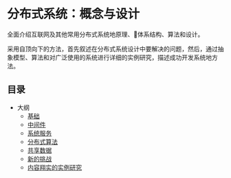#   分布式系统：概念与设计

全面介绍互联网及其他常用分布式系统地原理、体系结构、算法和设计。

采用自顶向下的方法，首先叙述在分布式系统设计中要解决的问题，然后，通过抽象模型、算法和对广泛使用的系统进行详细的实例研究，描述成功开发系统地方法。

##  目录
-   大纲
    -   [基础](001.md)
    -   [中间件](002.md)
    -   [系统服务](003.md)
    -   [分布式算法](004.md)
    -   [共享数据](005.md)
    -   [新的挑战](006.md)
    -   [内容翔实的实例研究](007.md)


